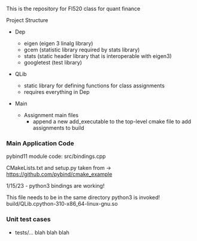 This is the repository for FI520 class for quant finance


Project Structure
- Dep
  - eigen (eigen 3 linalg library)
  - gcem (statistic library required by stats library)
  - stats (static header library that is interoperable with eigen3)
  - googletest (test library)

- QLib
  - static library for defining functions for class assignments
  - requires everything in Dep

- Main
  - Assignment main files
    - append a new add_executable to the top-level cmake file to add assignments to build

### Main Application Code
pybind11 module code:
src/bindings.cpp

CMakeLists.txt and setup.py taken from -> https://github.com/pybind/cmake_example

1/15/23 - python3 bindings are working!


This file needs to be in the same directory python3 is invoked!
build/QLib.cpython-310-x86_64-linux-gnu.so

### Unit test cases
- tests/... blah blah blah